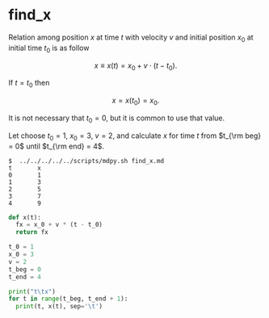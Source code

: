 # find_x
Relation among position $x$ at time $t$ with velocity $v$ and initial position $x_0$ at initial time $t_0$ is as follow

$$\tag{1}
x \equiv x(t) = x_0 + v \cdot (t - t_0).
$$

If $t = t_0$ then

$$\tag{2}
x = x(t_0) = x_0.
$$

It is not necessary that $t_0 = 0$, but it is common to use that value.

Let choose $t_0 = 1$, $x_0 = 3$, $v = 2$, and calculate $x$ for time $t$ from $t_{\rm beg} = 0$ until $t_{\rm end} = 4$.


```shell
$  ../../../../../scripts/mdpy.sh find_x.md
t       x
0       1
1       3
2       5
3       7
4       9
```


```python
def x(t):
  fx = x_0 + v * (t - t_0)
  return fx

t_0 = 1
x_0 = 3
v = 2
t_beg = 0
t_end = 4

print("t\tx")
for t in range(t_beg, t_end + 1):
  print(t, x(t), sep='\t')

```
